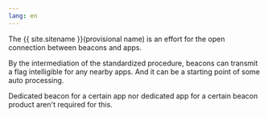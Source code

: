 ```yaml
---
lang: en
---
```

The {{ site.sitename }}(provisional name) is an effort for the open connection between beacons and apps.

By the intermediation of the standardized procedure, beacons can transmit a flag intelligible for any nearby apps. And it can be a starting point of some auto processing.

Dedicated beacon for a certain app nor dedicated app for a certain beacon product aren't required for this.
